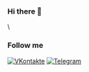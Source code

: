 ### Hi there 👋
\
<h3>Follow me</h3>

<!-- [![Facebook](https://img.shields.io/badge/-Facebook-141130?style=flat-square&logo=Facebook)](#) -->
[![VKontakte](https://img.shields.io/badge/-VK-141130?style=flat-square&logo=Vk)](https://vk.com/mazalovalexey)
[![Telegram](https://img.shields.io/badge/-Telegram-141130?style=flat-square&logo=Telegram)](https://t.me/@mazalovalexey)
